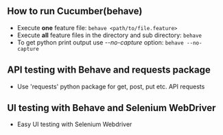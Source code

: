 ## How to run Cucumber(behave)
- Execute **one** feature file: `behave <path/to/file.feature>`
- Execute **all** feature files in the directory and sub directory: `behave`
- To get python print output use *--no-capture* option: `behave --no-capture`

## API testing with Behave and requests package
- Use 'requests' python package for get, post, put etc. API requests

## UI testing with Behave and Selenium WebDriver
- Easy UI testing with Selenium Webdriver
